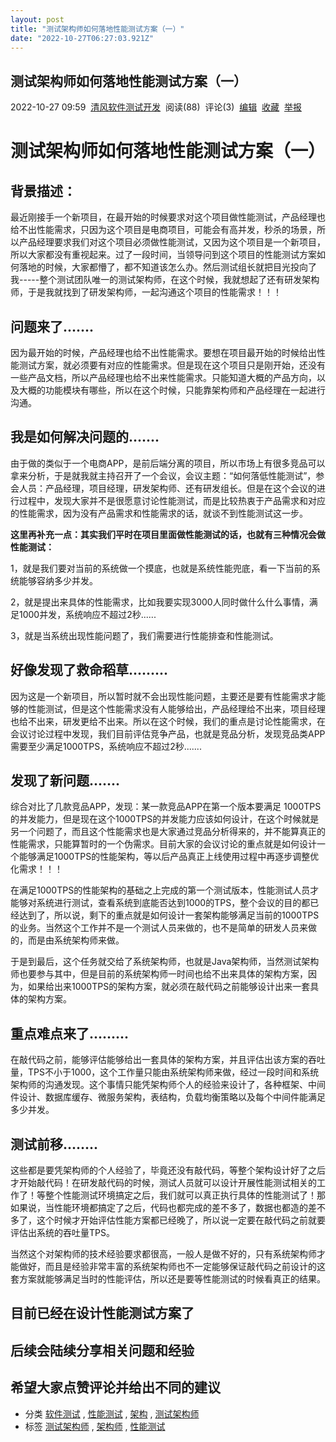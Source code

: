 ```yaml
---
layout: post
title: "测试架构师如何落地性能测试方案（一）"
date: "2022-10-27T06:27:03.921Z"
---
```

测试架构师如何落地性能测试方案（一）
------------------

2022-10-27 09:59  [清风软件测试开发](https://www.cnblogs.com/111testing/)  阅读(88)  评论(3)  [编辑](https://i.cnblogs.com/EditPosts.aspx?postid=16831107)  [收藏](javascript:void(0))  [举报](javascript:void(0))

测试架构师如何落地性能测试方案（一）
==================

背景描述：
-----

最近刚接手一个新项目，在最开始的时候要求对这个项目做性能测试，产品经理也给不出性能需求，只因为这个项目是电商项目，可能会有高并发，秒杀的场景，所以产品经理要求我们对这个项目必须做性能测试，又因为这个项目是一个新项目，所以大家都没有重视起来。过了一段时间，当领导问到这个项目的性能测试方案如何落地的时候，大家都懵了，都不知道该怎么办。然后测试组长就把目光投向了我-----整个测试团队唯一的测试架构师，在这个时候，我就想起了还有研发架构师，于是我就找到了研发架构师，一起沟通这个项目的性能需求！！！

问题来了.......
-----------

因为最开始的时候，产品经理也给不出性能需求。要想在项目最开始的时候给出性能测试方案，就必须要有对应的性能需求。但是现在这个项目只是刚开始，还没有一些产品文档，所以产品经理也给不出来性能需求。只能知道大概的产品方向，以及大概的功能模块有哪些，所以在这个时候，只能靠架构师和产品经理在一起进行沟通。

我是如何解决问题的.......
----------------

由于做的类似于一个电商APP，是前后端分离的项目，所以市场上有很多竞品可以拿来分析，于是就我就主持召开了一个会议，会议主题：“如何落低性能测试”，参会人员：产品经理，项目经理，研发架构师、还有研发组长。但是在这个会议的进行过程中，发现大家并不是很愿意讨论性能测试，而是比较热衷于产品需求和对应的性能需求，因为没有产品需求和性能需求的话，就谈不到性能测试这一步。

**这里再补充一点：其实我们平时在项目里面做性能测试的话，也就有三种情况会做性能测试：**

1，就是我们要对当前的系统做一个摸底，也就是系统性能兜底，看一下当前的系统能够容纳多少并发。

2，就是提出来具体的性能需求，比如我要实现3000人同时做什么什么事情，满足1000并发，系统响应不超过2秒......

3，就是当系统出现性能问题了，我们需要进行性能排查和性能测试。

好像发现了救命稻草.........
------------------

因为这是一个新项目，所以暂时就不会出现性能问题，主要还是要有性能需求才能够的性能测试，但是这个性能需求没有人能够给出，产品经理给不出来，项目经理也给不出来，研发更给不出来。所以在这个时候，我们的重点是讨论性能需求，在会议讨论过程中发现，我们目前评估竞争产品，也就是竞品分析，发现竞品类APP需要至少满足1000TPS，系统响应不超过2秒.......

发现了新问题.......
-------------

综合对比了几款竞品APP，发现：某一款竞品APP在第一个版本要满足 1000TPS的并发能力，但是现在这个1000TPS的并发能力应该如何设计，在这个时候就是另一个问题了，而且这个性能需求也是大家通过竞品分析得来的，并不能算真正的性能需求，只能算暂时的一个伪需求。目前大家的会议讨论的重点就是如何设计一个能够满足1000TPS的性能架构，等以后产品真正上线使用过程中再逐步调整优化需求！！！

在满足1000TPS的性能架构的基础之上完成的第一个测试版本，性能测试人员才能够对系统进行测试，查看系统到底能否达到1000的TPS，整个会议的目的都已经达到了，所以说，剩下的重点就是如何设计一套架构能够满足当前的1000TPS的业务。当然这个工作并不是一个测试人员来做的，也不是简单的研发人员来做的，而是由系统架构师来做。

于是到最后，这个任务就交给了系统架构师，也就是Java架构师，当然测试架构师也要参与其中，但是目前的系统架构师一时间也给不出来具体的架构方案，因为，如果给出来1000TPS的架构方案，就必须在敲代码之前能够设计出来一套具体的架构方案。

重点难点来了.........
---------------

在敲代码之前，能够评估能够给出一套具体的架构方案，并且评估出该方案的吞吐量，TPS不小于1000，这个工作量只能由系统架构师来做，经过一段时间和系统架构师的沟通发现。这个事情只能凭架构师个人的经验来设计了，各种框架、中间件设计、数据库缓存、微服务架构，表结构，负载均衡策略以及每个中间件能满足多少并发。

测试前移........
------------

这些都是要凭架构师的个人经验了，毕竟还没有敲代码，等整个架构设计好了之后才开始敲代码！在研发敲代码的时候，测试人员就可以设计开展性能测试相关的工作了！等整个性能测试环境搞定之后，我们就可以真正执行具体的性能测试了！那如果说，当性能环境都搞定了之后，代码也都完成的差不多了，数据也都造的差不多了，这个时候才开始评估性能方案都已经晚了，所以说一定要在敲代码之前就要评估出系统的吞吐量TPS。

当然这个对架构师的技术经验要求都很高，一般人是做不好的，只有系统架构师才能做好，而且是经验非常丰富的系统架构师也不一定能够保证敲代码之前设计的这套方案就能够满足当时的性能评估，所以还是要等性能测试的时候看真正的结果。

目前已经在设计性能测试方案了
--------------

后续会陆续分享相关问题和经验
--------------

希望大家点赞评论并给出不同的建议
----------------

*   分类 [软件测试](https://www.cnblogs.com/111testing/category/904490.html) , [性能测试](https://www.cnblogs.com/111testing/category/904495.html) , [架构](https://www.cnblogs.com/111testing/category/1543049.html) , [测试架构师](https://www.cnblogs.com/111testing/category/2234703.html)
*   标签 [测试架构师](https://www.cnblogs.com/111testing/tag/%E6%B5%8B%E8%AF%95%E6%9E%B6%E6%9E%84%E5%B8%88/) , [架构师](https://www.cnblogs.com/111testing/tag/%E6%9E%B6%E6%9E%84%E5%B8%88/) , [性能测试](https://www.cnblogs.com/111testing/tag/%E6%80%A7%E8%83%BD%E6%B5%8B%E8%AF%95/)